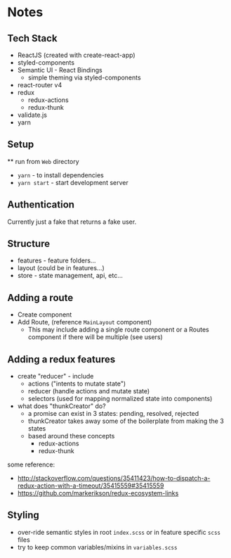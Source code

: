 # Notes

## Tech Stack

* ReactJS (created with create-react-app)
* styled-components
* Semantic UI - React Bindings
  * simple theming via styled-components
* react-router v4
* redux
    * redux-actions
    * redux-thunk
* validate.js
* yarn

## Setup

** run from `Web` directory

* `yarn` - to install dependencies
* `yarn start` - start development server

## Authentication

Currently just a fake that returns a fake user.

## Structure

* features - feature folders...
* layout (could be in features...)
* store - state management, api, etc...

## Adding a route

* Create component
* Add Route, (reference `MainLayout` component)
    * This may include adding a single route component
      or a Routes component if there will be multiple (see users)

## Adding a redux features

* create "reducer" - include
    * actions ("intents to mutate state")
    * reducer (handle actions and mutate state)
    * selectors (used for mapping normalized state into components)
* what does "thunkCreator" do?
  * a promise can exist in 3 states: pending, resolved, rejected
  * thunkCreator takes away some of the boilerplate from making the 3 states
  * based around these concepts
    * redux-actions
    * redux-thunk

some reference:
  * http://stackoverflow.com/questions/35411423/how-to-dispatch-a-redux-action-with-a-timeout/35415559#35415559
  * https://github.com/markerikson/redux-ecosystem-links

## Styling

* over-ride semantic styles in root `index.scss`
  or in feature specific `scss` files
* try to keep common variables/mixins in `variables.scss`
